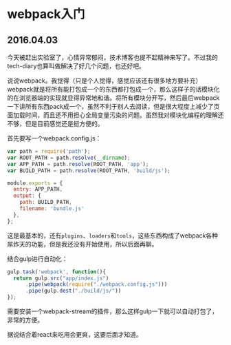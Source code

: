 # webpack入门
## 2016.04.03

今天被赶出实验室了，心情异常郁闷，技术博客也提不起精神来写了。不过我的tech-diary也算叫做解决了好几个问题，也还好吧。

说说webpack。我觉得（只是个人觉得，感觉应该还有很多地方要补充）webpack就是将所有能打包成一个的东西都打包成一个，那么这样子的话模块化的在浏览器端的实现就显得异常地和谐。将所有模块分开写，然后最后webpack一下讲所有东西pack成一个，虽然不利于别人去阅读，但是很大程度上减少了页面加载时间，而且还不用担心全局变量污染的问题。虽然我对模块化编程的理解还不够，但是目前感觉还是挺方便的。

首先要写一个webpack.config.js：
```Javascript
var path = require('path');
var ROOT_PATH = path.resolve(__dirname);
var APP_PATH = path.resolve(ROOT_PATH, 'app');
var BUILD_PATH = path.resolve(ROOT_PATH, 'build/js');

module.exports = {
  entry: APP_PATH,
  output: {
    path: BUILD_PATH,
    filename: 'bundle.js'
  },
};

```
这是最基本的，还有`plugins`、`loaders`和`tools`，这些东西构成了webpack各种屌炸天的功能，但是我还没有开始使用，所以后面再聊。

结合gulp进行自动化：
```Javascript
gulp.task('webpack', function(){
  return gulp.src("app/index.js")
      .pipe(webpack(require("./webpack.config.js")))
      .pipe(gulp.dest("./build/js/"))
});
```
需要安装一个webpack-stream的插件，那么这样gulp一下就可以自动打包了，非常的方便。

据说结合着react来吃用会更爽，这要后面才知道。
